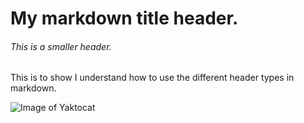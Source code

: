# My markdown title header.
###### This is a smaller header.

This is to show I understand how to use the different header types in markdown. 

![Image of Yaktocat](https://octodex.github.com/images/yaktocat.png)
